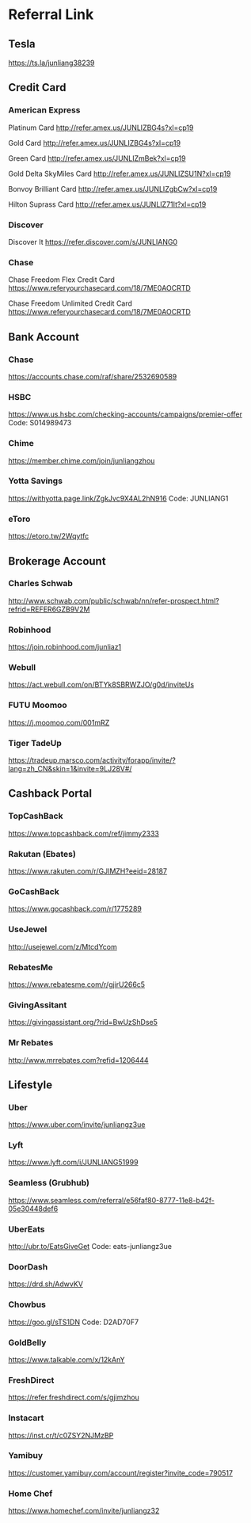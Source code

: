 # Referral Link

## Tesla

https://ts.la/junliang38239

## Credit Card

### American Express

Platinum Card http://refer.amex.us/JUNLIZBG4s?xl=cp19

Gold Card http://refer.amex.us/JUNLIZBG4s?xl=cp19

Green Card http://refer.amex.us/JUNLIZmBek?xl=cp19

Gold Delta SkyMiles Card http://refer.amex.us/JUNLIZSU1N?xl=cp19

Bonvoy Brilliant Card http://refer.amex.us/JUNLIZgbCw?xl=cp19

Hilton Suprass Card http://refer.amex.us/JUNLIZ71It?xl=cp19

### Discover

Discover It https://refer.discover.com/s/JUNLIANG0

### Chase

Chase Freedom Flex Credit Card https://www.referyourchasecard.com/18/7ME0AOCRTD

Chase Freedom Unlimited Credit Card https://www.referyourchasecard.com/18/7ME0AOCRTD


## Bank Account

### Chase

https://accounts.chase.com/raf/share/2532690589

### HSBC

https://www.us.hsbc.com/checking-accounts/campaigns/premier-offer Code: S014989473

### Chime

https://member.chime.com/join/junliangzhou

### Yotta Savings

https://withyotta.page.link/ZgkJvc9X4AL2hN916 Code: JUNLIANG1

### eToro

https://etoro.tw/2Wqytfc


## Brokerage Account

### Charles Schwab

http://www.schwab.com/public/schwab/nn/refer-prospect.html?refrid=REFER6GZB9V2M

### Robinhood

https://join.robinhood.com/junliaz1

### Webull

https://act.webull.com/on/BTYk8SBRWZJO/g0d/inviteUs

### FUTU Moomoo

https://j.moomoo.com/001mRZ

### Tiger TadeUp

https://tradeup.marsco.com/activity/forapp/invite/?lang=zh_CN&skin=1&invite=9LJ28V#/

## Cashback Portal

### TopCashBack

https://www.topcashback.com/ref/jimmy2333

### Rakutan (Ebates)

https://www.rakuten.com/r/GJIMZH?eeid=28187

### GoCashBack

https://www.gocashback.com/r/1775289

### UseJewel

http://usejewel.com/z/MtcdYcom

### RebatesMe

https://www.rebatesme.com/r/gjirU266c5

### GivingAssitant

https://givingassistant.org/?rid=BwUzShDse5

### Mr Rebates

http://www.mrrebates.com?refid=1206444


## Lifestyle

### Uber

https://www.uber.com/invite/junliangz3ue

### Lyft

https://www.lyft.com/i/JUNLIANG51999

### Seamless (Grubhub)

https://www.seamless.com/referral/e56faf80-8777-11e8-b42f-05e30448def6

### UberEats

http://ubr.to/EatsGiveGet Code: eats-junliangz3ue

### DoorDash

https://drd.sh/AdwvKV

### Chowbus

https://goo.gl/sTS1DN Code: D2AD70F7

### GoldBelly

https://www.talkable.com/x/12kAnY

### FreshDirect

https://refer.freshdirect.com/s/gjimzhou

### Instacart

https://inst.cr/t/c0ZSY2NJMzBP

### Yamibuy

https://customer.yamibuy.com/account/register?invite_code=790517

### Home Chef

https://www.homechef.com/invite/junliangz32


